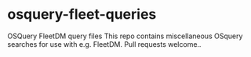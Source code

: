# osquery-fleet-queries
OSQuery FleetDM query files
This repo contains miscellaneous OSquery searches for use with e.g. FleetDM. 
Pull requests welcome..
